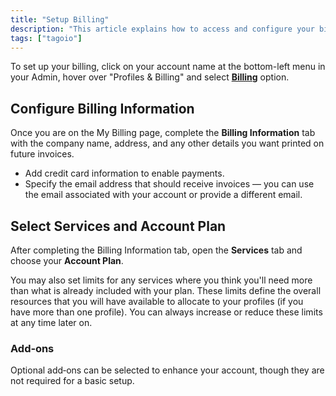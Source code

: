 ```yaml
---
title: "Setup Billing"
description: "This article explains how to access and configure your billing settings in TagoIO, including where to add company and payment information and how to select an account plan."
tags: ["tagoio"]
---
```

To set up your billing, click on your account name at the bottom-left menu in your Admin, hover over "Profiles & Billing" and select **[Billing](https://admin.tago.io/account/billing)** option.

<!-- Image placeholder removed for build -->

## Configure Billing Information
Once you are on the My Billing page, complete the **Billing Information** tab with the company name, address, and any other details you want printed on future invoices.

- Add credit card information to enable payments.
- Specify the email address that should receive invoices — you can use the email associated with your account or provide a different email.

## Select Services and Account Plan
After completing the Billing Information tab, open the **Services** tab and choose your **Account Plan**.

You may also set limits for any services where you think you'll need more than what is already included with your plan. These limits define the overall resources that you will have available to allocate to your profiles (if you have more than one profile). You can always increase or reduce these limits at any time later on.

### Add‑ons
Optional add‑ons can be selected to enhance your account, though they are not required for a basic setup.
